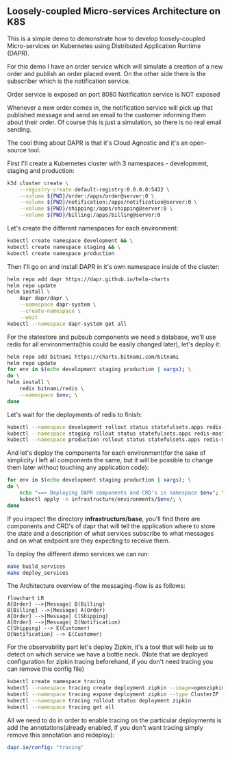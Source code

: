 ## Loosely-coupled Micro-services Architecture on K8S

This is a simple demo to demonstrate how to develop loosely-coupled Micro-services on Kubernetes using Distributed Application Runtime (DAPR).

For this demo I have an order service which will simulate a creation of a new order and publish an order placed event.
On the other side there is the subscriber which is the notification service.

Order service is exposed on port 8080
Notification service is NOT exposed

Whenever a new order comes in, the notification service will pick up that published message and send an email to the customer informing them about their order.
Of course this is just a simulation, so there is no real email sending.

The cool thing about DAPR is that it's Cloud Agnostic and it's an open-source tool.

First I'll create a Kubernetes cluster with 3 namespaces - development, staging and production:

```sh
k3d cluster create \
    --registry-create default-registry:0.0.0.0:5432 \
    --volume ${PWD}/order:/apps/order@server:0 \
    --volume ${PWD}/notification:/apps/notification@server:0 \
    --volume ${PWD}/shipping:/apps/shipping@server:0 \
    --volume ${PWD}/billing:/apps/billing@server:0
```

Let's create the different namespaces for each environment:

```sh
kubectl create namespace development && \
kubectl create namespace staging && \
kubectl create namespace production
```

Then I'll go on and install DAPR in it's own namespace inside of the cluster:

```sh
helm repo add dapr https://dapr.github.io/helm-charts
helm repo update
helm install \
    dapr dapr/dapr \
    --namespace dapr-system \
    --create-namespace \
    --wait
kubectl --namespace dapr-system get all
```

For the statestore and pubsub components we need a database, we'll use redis for all environments(this could be easily changed later), let's deploy it:

```sh
helm repo add bitnami https://charts.bitnami.com/bitnami
helm repo update
for env in $(echo development staging production | xargs); \
do \
helm install \
    redis bitnami/redis \
    --namespace $env; \
done
```

Let's wait for the deployments of redis to finish:

```sh
kubectl --namespace development rollout status statefulsets.apps redis-master && \
kubectl --namespace staging rollout status statefulsets.apps redis-master && \
kubectl --namespace production rollout status statefulsets.apps redis-master
```

And let's deploy the components for each environment(for the sake of simplicity I left all components the same, but it will be possible to change them later without touching any application code):

```sh
for env in $(echo development staging production | xargs); \
do \
    echo "==> Deploying DAPR components and CRD's in namespace $env"; \
    kubectl apply -k infrastructure/environments/$env/; \
done
```

If you inspect the directory **infrastructure/base**, you'll find there are components and CRD's of dapr that will tell the application where to store the state and a description of what services subscribe to what messages and on what endpoint are they expecting to receive them.

To deploy the different demo services we can run:

```sh
make build_services
make deploy_services
```

The Architecture overview of the messaging-flow is as follows:

```mermaid
flowchart LR
A[Order] -->|Message| B(Billing)
B[Billing] -->|Message| A(Order)
A[Order] -->|Message| C(Shipping)
A[Order] -->|Message| D(Notification)
C[Shipping] --> E(Customer)
D[Notification] --> E(Customer)
```

For the observability part let's deploy Zipkin, it's a tool that will help us to detect on which service we have a bottle neck.
(Note that we deployed configuration for zipkin tracing beforehand, if you don't need tracing you can remove this config file)

```sh
kubectl create namespace tracing
kubectl --namespace tracing create deployment zipkin --image=openzipkin/zipkin
kubectl --namespace tracing expose deployment zipkin --type ClusterIP --port 9411
kubectl --namespace tracing rollout status deployment zipkin
kubectl --namespace tracing get all
```

All we need to do in order to enable tracing on the particular deployments is add the annotations(already enabled, if you don't want tracing simply remove this annotation and redeploy):

```yaml
dapr.io/config: "tracing"
```
